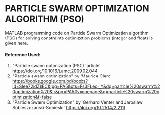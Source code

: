 # PARTICLE SWARM OPTIMIZATION ALGORITHM (PSO)

MATLAB programming code on Particle Swarm Optimization algorithm (PSO) for solving constraints optimization problems (integer and float) is given here.


#### Reference Used: 
1. "Particle swarm optimization (PSO) 'article' https://doi.org/10.1016/j.amc.2009.02.044
2. "Particle swarm optimization" by 'Maurice Clerc' https://books.google.com.bd/books?id=Slee72idZ8EC&lpg=PA5&ots=Rs3FLeoi_Y&dq=particle%20swarm%20optimization%20&lr&pg=PA5#v=onepage&q=particle%20swarm%20optimization&f=false
3. "Particle Swarm Optimization" by 'Gerhard Venter and Jaroslaw Sobieszczanski-Sobieski' https://doi.org/10.2514/2.2111
